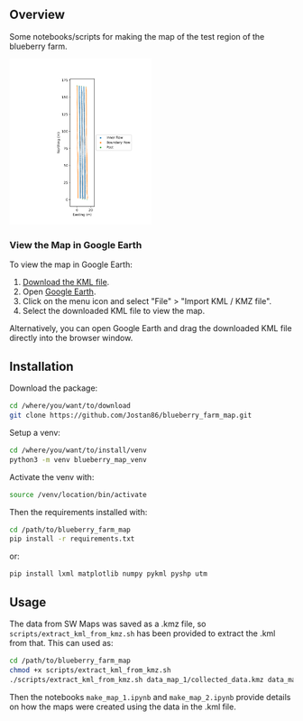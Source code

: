 ## Overview
Some notebooks/scripts for making the map of the test region of the blueberry farm. 
<!-- ![Image](data_map_2/blueberry_farm_map.png){: width="50%"} -->
<img src="data_map_2/blueberry_farm_map.png" alt="Image" style="width:50%;">

### View the Map in Google Earth

To view the map in Google Earth:

1. [Download the KML file](https://github.com/Jostan86/blueberry_farm_map/blob/main/data_map_2/blueberry_farm_map.kml).
2. Open [Google Earth](https://earth.google.com/web/).
3. Click on the menu icon and select "File" > "Import KML / KMZ file".
4. Select the downloaded KML file to view the map.

Alternatively, you can open Google Earth and drag the downloaded KML file directly into the browser window.


## Installation
Download the package:
```bash
cd /where/you/want/to/download
git clone https://github.com/Jostan86/blueberry_farm_map.git
```

Setup a venv:
```bash
cd /where/you/want/to/install/venv
python3 -m venv blueberry_map_venv
```

Activate the venv with:
```bash
source /venv/location/bin/activate
```

Then the requirements installed with:
```bash
cd /path/to/blueberry_farm_map
pip install -r requirements.txt
``` 
or:
```bash
pip install lxml matplotlib numpy pykml pyshp utm
```

## Usage
The data from SW Maps was saved as a .kmz file, so ```scripts/extract_kml_from_kmz.sh``` has been provided to extract the .kml from that. This can used as:
```bash
cd /path/to/blueberry_farm_map
chmod +x scripts/extract_kml_from_kmz.sh
./scripts/extract_kml_from_kmz.sh data_map_1/collected_data.kmz data_map_1/collected_data.kml
```
Then the notebooks ```make_map_1.ipynb``` and ```make_map_2.ipynb``` provide details on how the maps were created using the data in the .kml file. 

